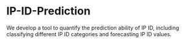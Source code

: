 # IP-ID-Prediction
We develop a tool to quantify the prediction ability of IP ID, including classifying different IP ID categories and forecasting IP ID values.
